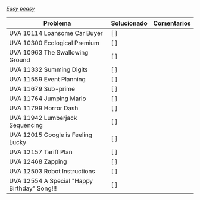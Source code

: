 *[Easy peasy](https://vjudge.net/contest/665000)*

| Problema | Solucionado | Comentarios |
| -------- | ----------- | ----------- |
| UVA 10114	Loansome Car Buyer | [ ] | |
| UVA 10300	Ecological Premium | [ ] | |
| UVA 10963	The Swallowing Ground | [ ] | |
| UVA 11332	Summing Digits | [ ] | |
| UVA 11559	Event Planning | [ ] | |
| UVA 11679	Sub-prime | [ ] | |
| UVA 11764	Jumping Mario | [ ] | |
| UVA 11799	Horror Dash | [ ] | |
| UVA 11942	Lumberjack Sequencing | [ ] | |
| UVA 12015	Google is Feeling Lucky | [ ] | |
| UVA 12157	Tariff Plan | [ ] | |
| UVA 12468	Zapping | [ ] | |
| UVA 12503	Robot Instructions | [ ] | |
| UVA 12554	A Special "Happy Birthday" Song!!! | [ ] | |